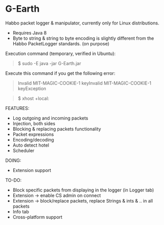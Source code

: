 # G-Earth
Habbo packet logger & manipulator, currently only for Linux distributions. 

- Requires Java 8
- Byte to string & string to byte encoding is slightly different from the Habbo PacketLogger standards. (on purpose)

Execution command (temporary, verified in Ubuntu):
> $ sudo -E java -jar G-Earth.jar 

Execute this command if you get the following error:
> Invalid MIT-MAGIC-COOKIE-1 keyInvalid MIT-MAGIC-COOKIE-1 keyException

> $ xhost +local:


FEATURES:
* Log outgoing and incoming packets
* Injection, both sides
* Blocking & replacing packets functionality
* Packet expressions
* Encoding/decoding
* Auto detect hotel
* Scheduler

DOING:
* Extension support

TO-DO:
* Block specific packets from displaying in the logger (in Logger tab)
* Extension -> enable CS admin on connect
* Extension -> block/replace packets, replace Strings & ints & .. in all packets
* Info tab
* Cross-platform support
